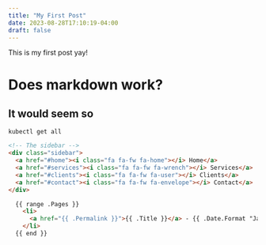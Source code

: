 ```yaml
---
title: "My First Post"
date: 2023-08-28T17:10:19-04:00
draft: false
---
```


This is my first post yay!

# Does markdown work?

## It would seem so

``` console
kubectl get all 
```

```html 
<!-- The sidebar -->
<div class="sidebar">
  <a href="#home"><i class="fa fa-fw fa-home"></i> Home</a>
  <a href="#services"><i class="fa fa-fw fa-wrench"></i> Services</a>
  <a href="#clients"><i class="fa fa-fw fa-user"></i> Clients</a>
  <a href="#contact"><i class="fa fa-fw fa-envelope"></i> Contact</a>
</div>
```

```html 
  {{ range .Pages }}
    <li>
      <a href="{{ .Permalink }}">{{ .Title }}</a> - {{ .Date.Format "January 2, 2006" }}
    </li>
  {{ end }}
  ```